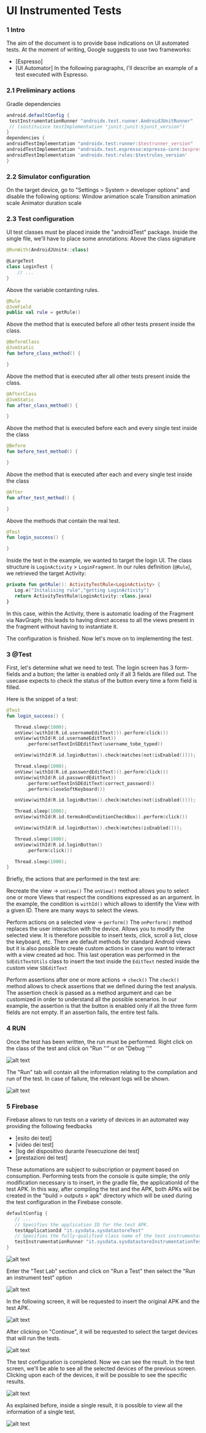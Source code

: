 # UI Instrumented Tests

### 1 Intro
The aim of the document is to provide base indications on UI automated tests.
At the moment of writing, Google suggests to use two frameworks:
* [Espresso]
* [UI Automator]
In the following paragraphs, I'll describe an example of a test executed with Espresso.

### 2.1 Preliminary actions
Gradle dependencies

```gradle
android.defaultConfig {
 testInstrumentationRunner "androidx.test.runner.AndroidJUnitRunner"
 // (sostituisce testImplementation "junit:junit:$junit_version")
}
dependencies {
androidTestImplementation "androidx.test:runner:$testrunner_version"
androidTestImplementation "androidx.test.espresso:espresso-core:$espresso_version"
androidTestImplementation 'androidx.test:rules:$testrules_version'
}
```

### 2.2 Simulator configuration
On the target device, go to "Settings > System > developer options" and disable the following options:
Window animation scale
Transition animation scale
Animator duration scale

### 2.3 Test configuration
UI test classes must be placed inside the "androidTest" package.
Inside the single file, we'll have to place some annotations:
Above the class signature

```kotlin
@RunWith(AndroidJUnit4::class)

@LargeTest
class LoginTest {
    // ...
}
```

Above the variable containting rules.

```kotlin
@Rule
@JvmField
public val rule = getRule()
```

Above the method that is executed before all other tests present inside the class.

```kotlin
@BeforeClass
@JvmStatic
fun before_class_method() {

}
```

Above the method that is executed after all other tests present inside the class.

```kotlin
@AfterClass
@JvmStatic
fun after_class_method() {

}
```

Above the method that is executed before each and every single test inside the class

```kotlin
@Before
fun before_test_method() {

}
```

Above the method that is executed after each and every single test inside the class

```kotlin
@After
fun after_test_method() {

}
```

Above the methods that contain the real test.

```kotlin
@Test
fun login_success() {

}
```

Inside the test in the example, we wanted to target the login UI. The class structure is `LoginActivity` > `LoginFragment`.
In our rules definition (`@Rule`), we retrieved the target Activity:

```kotlin
private fun getRule(): ActivityTestRule<LoginActivity> {
   Log.e("Initalising rule","getting LoginActivity")
   return ActivityTestRule(LoginActivity::class.java)
}
```

In this case, within the Activity, there is automatic loading of the Fragment via NavGraph; this leads to having direct access to all the views present in the fragment without having to instantiate it.

The configuration is finished. Now let's move on to implementing the test.

### 3 @Test
First, let's determine what we need to test.
The login screen has 3 form-fields and a button; the latter is enabled only if all 3 fields are filled out.
The usecase expects to check the status of the button every time a form field is filled.

Here is the snippet of a test:

```kotlin
@Test
fun login_success() {

   Thread.sleep(1000);
   onView((withId(R.id.usernameEditText))).perform(click())
   onView(withId(R.id.usernameEditText))
       .perform(setTextInSDEditText(username_tobe_typed))

   onView(withId(R.id.loginButton)).check(matches(not(isEnabled())));

   Thread.sleep(1000);
   onView((withId(R.id.passwordEditText))).perform(click())
   onView(withId(R.id.passwordEditText))
       .perform(setTextInSDEditText(correct_password))
       .perform(closeSoftKeyboard())

   onView(withId(R.id.loginButton)).check(matches(not(isEnabled())));

   Thread.sleep(1000);
   onView(withId(R.id.termsAndConditionCheckBox)).perform(click())

   onView(withId(R.id.loginButton)).check(matches(isEnabled()));

   Thread.sleep(1000);
   onView(withId(R.id.loginButton))
       .perform(click())

   Thread.sleep(1000);
}
```

Briefly, the actions that are performed in the test are:


Recreate the view -> `onView()`
The `onView()` method allows you to select one or more Views that respect the conditions expressed as an argument. In the example, the condition is `withId()` which allows to identify the View with a given ID.
There are many ways to select the views.

Perform actions on a selected view -> `perform()`
The `onPerform()` method replaces the user interaction with the device. Allows you to modify the selected view. It is therefore possible to insert texts, click, scroll a list, close the keyboard, etc.
There are default methods for standard Android views but it is also possible to create custom actions in case you want to interact with a view created ad hoc. This last operation was performed in the `SdEditTextUtils` class to insert the text inside the `EditText` nested inside the custom view `SDEditText`

Perform assertions after one or more actions -> `check()`
The `check()` method allows to check assertions that we defined during the test analysis. The assertion check is passed as a method argument and can be customized in order to understand all the possible scenarios.
In our example, the assertion is that the button is enabled only if all the three form fields are not empty. If an assertion fails, the entire test fails.

### 4 RUN
Once the test has been written, the run must be performed.
Right click on the class of the test and click on "Run '<ClassName>'" or on "Debug '<ClassName>'"

![alt text](docs/test/run_test.png)

The "Run" tab will contain all the information relating to the compilation and run of the test.
In case of failure, the relevant logs will be shown.

![alt text](docs/test/test_result.png)

### 5 Firebase
Firebase allows to run tests on a variety of devices in an automated way providing the following feedbacks
* [esito dei test]
* [video dei test]
* [log del dispositivo durante l’esecuzione dei test]
* [prestazioni dei test]

These automations are subject to subscription or payment based on consumption.
Performing tests from the console is quite simple; the only modification necessary is to insert, in the gradle file, the applicationId of the test APK. In this way, after compiling the test and the APK, both APKs will be created in the "build > outputs > apk" directory which will be used during the test configuration in the Firebase console.

```gradle
defaultConfig {
   // ...
   // Specifies the application ID for the test APK.
   testApplicationId "it.sysdata.sysdatastoreTest"
   // Specifies the fully-qualified class name of the test instrumentation runner.
   testInstrumentationRunner "it.sysdata.sysdatastoreInstrumentationTest"
}
```
![alt text](docs/test/test_apk_location.png)

Enter the "Test Lab" section and click on "Run a Test" then select the "Run an instrument test" option

![alt text](docs/test/test_run_instrumented_firebase.png)

In the following screen, it will be requested to insert the original APK and the test APK.

![alt text](docs/test/test_apk_request_firebase.png)

After clicking on "Continue", it will be requested to select the target devices that will run the tests.

![alt text](docs/test/test_select_devices_firebase.png)

The test configuration is completed. Now we can see the result.
In the test screen, we'll be able to see all the selected devices of the previous screen. Clicking upon each of the devices, it will be possible to see the specific results.

![alt text](docs/test/test_device_results_firebase.png)

As explained before, inside a single result, it is possible to view all the information of a single test.

![alt text](docs/test/test_single_device_result_firebase.png)